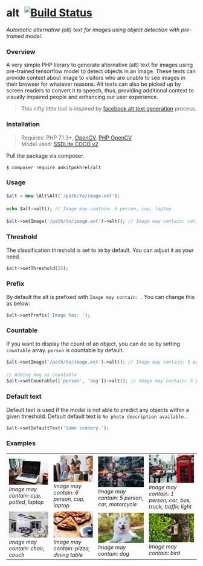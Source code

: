 # alt &nbsp;[![Build Status](https://img.shields.io/travis/ankitpokhrel/alt.svg?style=flat-square)](https://travis-ci.org/ankitpokhrel/alt)

_Automatic alternative (alt) text for images using object detection with pre-trained model._

### Overview

A very simple PHP library to generate alternative (alt) text for images using pre-trained tensorflow model to detect objects in an image. These texts can provide context about image to visitors who are unable to see images in their browser for whatever reasons. Alt texts can also be picked up by screen readers to convert it to speech, thus, providing additional context to visually impaired people and enhancing our user experience.

> This nifty little tool is inspired by [facebook alt text generation](https://code.fb.com/ios/under-the-hood-building-accessibility-tools-for-the-visually-impaired-on-facebook/) process.

### Installation

> Requires: PHP 7.1.3+, [OpenCV](https://opencv.org/), [PHP OpenCV](https://github.com/php-opencv/php-opencv)  
> Model used:  [SSDLite COCO v2](https://github.com/tensorflow/models/blob/master/research/object_detection/g3doc/detection_model_zoo.md)

Pull the package via composer.
```shell
$ composer require ankitpokhrel/alt
```

### Usage

```php
$alt = new \Alt\Alt('/path/to/image.ext');

echo $alt->alt(); // Image may contain: 6 person, cup, laptop

$alt->setImage('/path/to/image.ext')->alt(); // Image may contain: car, motorcycle
```

### Threshold

The classification threshold is set to `30` by default. You can adjust it as your need.

```php
$alt->setThreshold(25);
```

### Prefix

By default the alt is prefixed with `Image may contain: `. You can change this as below:

```php
$alt->setPrefix('Image has: ');
```

### Countable

If you want to display the count of an object, you can do so by setting `countable` array. `person` is countable by default.

```php
$alt->setImage('/path/to/image.ext')->alt(); // Image may contain: 5 person, dog, cup

// Adding dog as countable
$alt->setCountable(['person', 'dog'])->alt(); // Image may contain: 5 person, 2 dog, cup
```

### Default text

Default text is used if the model is not able to predict any objects within a given threshold. Default default text is `No photo description available.`.

```php
$alt->setDefaultText('Some scenery.');
```

### Examples
| | | | |
|-|-|-|-|
| <img src="tests/images/workplace.jpg" width="300" alt="Image may contain: cup, potted plant, laptop"> <br>_Image may contain: cup, potted, laptop_ | <img src="tests/images/people.jpg" width="300" alt="Image may contain: 6 person, cup, laptop"> <br>_Image may contain: 6 person, cup, laptop_ | <img src="tests/images/street.jpg" width="300" alt="Image may contain: 5 person, car, motorcycle"> <br>_Image may contain: 5 person, car, motorcycle_ | <img src="tests/images/london.jpg" width="300" alt="Image may contain: 1 person, car, bus, truck, traffic light"> <br>_Image may contain: 1 person, car, bus, truck, traffic light_ |
| <img src="tests/images/home.jpg" width="300" alt="Image may contain: chair, couch"> <br>_Image may contain: chair, couch_ | <img src="tests/images/pizza.jpg" width="300" alt="Image may contain: pizza, dining table"> <br>_Image may contain: pizza, dining table_ | <img src="tests/images/dog.jpg" width="300" alt="Image may contain: dog"> <br>_Image may contain: dog_ | <img src="tests/images/birds.jpg" width="300" alt="Image may contain: bird"> <br>_Image may contain: bird_ |
